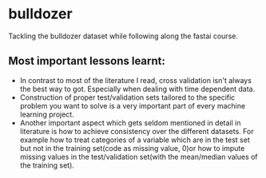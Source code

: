 # bulldozer
Tackling the bulldozer dataset while following along the fastai course.

## Most important lessons learnt:

* In contrast to most of the literature I read, cross validation isn't always the best way to got. Especially when dealing with time dependent data.
* Construction of proper test/validation sets tailored to the specific problem you want to solve is a very important part of every machine learning project.
* Another important aspect which gets seldom mentioned in detail in literature is how to achieve consistency over the different datasets. For example how to treat categories of a variable which are in the test set but not in the training set(code as missing value, 0)or how to impute missing values in the test/validation set(with the mean/median values of the training set).
